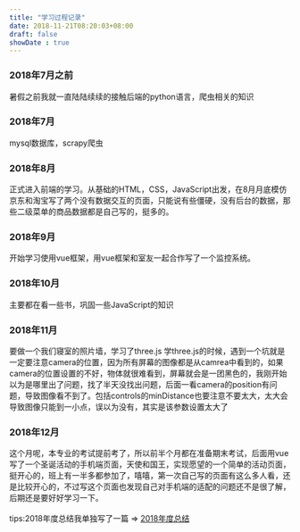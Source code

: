 ```yaml
---
title: "学习过程记录"
date: 2018-11-21T08:20:03+08:00
draft: false
showDate : true
---
```

### 2018年7月之前
暑假之前我就一直陆陆续续的接触后端的python语言，爬虫相关的知识

### 2018年7月
mysql数据库，scrapy爬虫

### 2018年8月
正式进入前端的学习。从基础的HTML，CSS，JavaScript出发，在8月月底模仿京东和淘宝写了两个没有数据交互的页面，只能说有些僵硬，没有后台的数据，那些二级菜单的商品数据都是自己写的，挺多的。

### 2018年9月
开始学习使用vue框架，用vue框架和室友一起合作写了一个监控系统。

### 2018年10月
主要都在看一些书，巩固一些JavaScript的知识

### 2018年11月
要做一个我们寝室的照片墙，学习了three.js
学three.js的时候，遇到一个坑就是一定要注意camera的位置，因为所有屏幕的图像都是从camrea中看到的，如果camera的位置设置的不好，物体就很难看到，屏幕就会是一团黑色的，我刚开始以为是哪里出了问题，找了半天没找出问题，后面一看camera的position有问题，导致图像看不到了。包括controls的minDistance也要注意不要太大，太大会导致图像只能到一小点，误以为没有，其实是该参数设置太大了

### 2018年12月
这个月呢，本专业的考试提前考了，所以前半个月都在准备期末考试，后面用vue写了一个圣诞活动的手机端页面，天使和国王，实现愿望的一个简单的活动页面，挺开心的，班上有一半多都参加了，嘻嘻，第一次自己写的页面有这么多人看，还是比较开心的，不过写这个页面也发现自己对手机端的适配的问题还不是很了解，后期还是要好好学习一下。
<br>
<br>tips:2018年度总结我单独写了一篇 => [2018年度总结](../2018年末总结//)